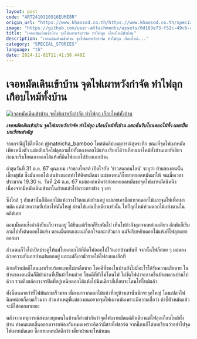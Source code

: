 ```yaml
---
layout: post
code: "ART2410310916EUME8R"
origin_url: "https://www.khaosod.co.th/https://www.khaosod.co.th/special-stories/news_9484359"
image: "https://github.com/user-attachments/assets/0d163e73-f52c-49c6-ad3d-f3913a735ced"
title: "เจอหมัดเดินเข้าบ้าน จุดไฟเผาหวังกำจัด ทำไฟลุก เกือบไหม้ทั้งบ้าน"
description: "เจอหมัดเดินเข้าบ้าน จุดไฟเผาหวังกำจัด ทำไฟลุก เกือบไหม้..."
category: "SPECIAL_STORIES"
language: "th"
date: 2024-11-01T11:41:58.440Z
---
```


# เจอหมัดเดินเข้าบ้าน จุดไฟเผาหวังกำจัด ทำไฟลุก เกือบไหม้ทั้งบ้าน

[![เจอหมัดเดินเข้าบ้าน จุดไฟเผาหวังกำจัด ทำไฟลุก เกือบไหม้ทั้งบ้าน](https://www.khaosod.co.th/wpapp/uploads/2024/10/Fleas.jpg "เจอหมัดเดินเข้าบ้าน จุดไฟเผาหวังกำจัด ทำไฟลุก เกือบไหม้ทั้งบ้าน")](https://www.khaosod.co.th/wpapp/uploads/2024/10/Fleas.jpg)

_**เจอหมัดเดินเข้าบ้าน จุดไฟเผาหวังกำจัด ทำไฟลุก เกือบไหม้ทั้งบ้าน แตกตื่นรีบโยนดอกไม้ทิ้ง เผยเป็นบทเรียนสำคัญ**_

จากกรณีผู้ใช้ติ๊กต็อก @natnicha\_bamboo โพสต์คลิปเหตุการณ์สุดระทึก ขณะที่จุดไฟเผาหมัดเพียงหนึ่งตัว แต่กลับเกิดไฟลุกลามไปทั้งกองดอกไม้แห้ง เรียกได้ว่าเกือบเผาไหม้ทั้งบ้านเลยทีเดียว ก่อนจะรีบโยนเอาดอกไม้แห้งที่ติดไฟออกไปข้างนอกบ้าน

ล่าสุดวันที่ 31 ต.ค. 67 คุณแบม เจ้าของโพสต์ เปิดใจกับ ‘ข่าวสดออนไลน์’ ระบุว่า บ้านของตนนั้นเลี้ยงสุนัข ซึ่งมันออกไปเล่นข้างนอกทำให้ติดหมัดมา แม่ของตนก็ซื้อยาหยอดหมัดมาให้ จนเมื่อเวลาประมาณ 19.30 น. วันที่ 24 ต.ค. 67 แม่ของตนคิดว่าก่อนหยอดหมัดขอจุดไฟเผาหมัดนิดนึง เนื่องจากมีหมัดเดินเข้ามาในบ้านแล้วไปเกาะตรงข้าง ๆ เสา

ซึ่งใกล้ ๆ กับเสานั้นก็มีดอกไม้แห้งวางไว้ตกแต่งบ้านอยู่ แม่เลยเอามือแหวกดอกไม้และจุดไฟเพื่อเผาหมัด แต่ด้วยความที่เปลวไฟมันใหญ่ ผ่านไปแค่แป๊บเดียวเท่านั้น ไฟก็ลุกไหม้ท่วมดอกไม้แห้งตามในคลิปเลย

ตอนนั้นตนซึ่งกำลังยืนเก็บจานอยู่ ได้ยินแม่เรียกก็รีบหันไป เห็นไฟกำลังลุกจากหย่อมเดียว สักพักก็เริ่มลามไปทั้งต้นดอกไม้แห้ง ตอนนั้นตนและแม่ก็ตกใจและกลัวมาก แม่จึงรีบหยิบดอกไม้แห้งที่ไฟลุกแยกออกมา

ส่วนตนก็วิ่งไปเปิดประตูให้แม่โยนดอกไม้ที่ติดไฟออกไปไว้นอกบ้านทันที จากนั้นไฟก็ค่อย ๆ มอดลงด้วยความที่นอกบ้านฝนตกอยู่ และแม่ก็เอาน้ำราดให้ไฟสงบลงอีกที

ด้านตัวหมัดก็โดนเผาเรียบร้อยแทบไม่เหลือซาก โชคดีที่ของในบ้านยังไม่มีอะไรได้รับความเสียหาย ในบ้านของตนนั้นก็มีผ้าม่านที่เป็นผ้าไหมด้วย โชคดีที่ยังไม่โดนไฟ ไม่งั้นไฟน่าจะลามขึ้นฝ้าเพดานบ้านไปด้วย รวมถึงกล้องวงจรปิดที่อยู่เหนือดอกไม้แห้งไปนิดเดียวก็เกือบจะโดนไฟไหม้แล้ว

ทั้งนี้ตนคาดว่าที่ไฟมันลามเร็วมาก เนื่องมาจากดอกไม้แห้งที่อยู่ข้างเสานั้นมีกระจุกใหญ่ โดนเปลวไฟนิดหน่อยก็ลามเร็วมาก ส่วนสาเหตุที่แม่ของตนอยากจุดไฟเผาหมัดเพราะมีความเชื่อว่า ถ้าบี้ตัวหมัดแล้วจะมีไข่ออกมาเยอะ

หลังจากเหตุการณ์สงบลงทุกคนในบ้านก็ต่างขำกันว่าจุดไฟเผาหมัดแค่ตัวเดียวแต่ไฟลุกเกือบไหม้ทั้งบ้าน ทำคนแตกตื่นออกมาจากห้องกันหมดเพราะคิดว่ามีสายไฟชอร์ต จากนี้ตนก็ได้บทเรียนว่าอย่าไปจุดไฟเผาหมัดเลย ซื้อยายอดหมัดดีกว่า เดี๋ยวบ้านจะไหม้หมด